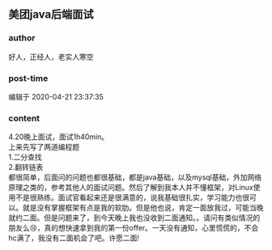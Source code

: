 ## 美团java后端面试
### author 
好人，正经人，老实人寒空
### post-time 

编辑于  2020-04-21 23:37:35
### content 
<div class="post-topic-des nc-post-content">
 4.20晚上面试，面试1h40min。
 <br/>
 上来先写了两道编程题
 <br/>
 1.二分查找
 <br/>
 2.翻转链表
 <br/>
 都很简单，后面问的问题也都很基础，都是java基础，以及mysql基础，外加网络原理之类的，参考其他人的面试问题。然后了解到我本人并不懂框架，对Linux使用不是很熟练。面试官看起来还是很满意的，说我基础很扎实，学习能力也很可以。就是没有掌握框架有点是我的软肋。但是他也说，肯定一面放我过，可能当晚就约二面。但是问题来了，到今天晚上我也没收到二面通知。。请问有类似情况的朋友么😢，真的想快速拿到我的第一份offer。一天没有通知，心里慌慌的，不会hc满了，我没有二面机会了吧。许愿二面!
</div>
